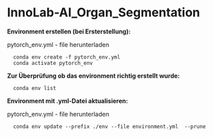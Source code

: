 # InnoLab-AI_Organ_Segmentation

**Environment erstellen (bei Ersterstellung):**
  
   pytorch_env.yml - file herunterladen
  
```
  conda env create -f pytorch_env.yml
  conda activate pytorch_env
```

**Zur Überprüfung ob das environment richtig erstellt wurde:**

```
  conda env list
```

**Environment mit .yml-Datei aktualisieren:**

   pytorch_env.yml - file herunterladen
  
```
  conda env update --prefix ./env --file environment.yml  --prune 
```
